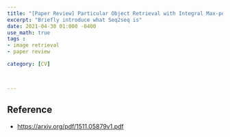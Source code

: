 ```yaml
---
title: "[Paper Review] Particular Object Retrieval with Integral Max-pooling of CNN Activations"
excerpt: "Briefly introduce what Seq2seq is"
date: 2021-04-30 01:000 -0400
use_math: true
tags :
- image retrieval
- paper review

category: [CV]



---
```






## Reference

- https://arxiv.org/pdf/1511.05879v1.pdf